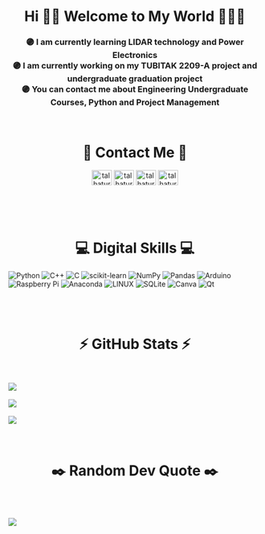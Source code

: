 <h1 align="center">Hi ✌🏻 Welcome to My World 👨🏻‍💻</h1>

<h3 align="center">🟣  I am currently learning LIDAR technology and Power Electronics<br>🟣  I am currently working on my TUBITAK 2209-A project and undergraduate graduation project<br>🟣  You can contact me about Engineering Undergraduate Courses, Python and Project Management</h3><br>


<h1 align="center">💭 Contact Me 💭</h1>
<p align="center">
<a href="https://twitter.com/talhaturacturk" target="blank"><img align="center" src="https://raw.githubusercontent.com/rahuldkjain/github-profile-readme-generator/master/src/images/icons/Social/twitter.svg" alt="talhaturacturk" height="30" width="40" /></a>
<a href="https://linkedin.com/in/talhaturacturk" target="blank"><img align="center" src="https://raw.githubusercontent.com/rahuldkjain/github-profile-readme-generator/master/src/images/icons/Social/linked-in-alt.svg" alt="talhaturacturk" height="30" width="40" /></a>
<a href="https://instagram.com/talhaturac_" target="blank"><img align="center" src="https://raw.githubusercontent.com/rahuldkjain/github-profile-readme-generator/master/src/images/icons/Social/instagram.svg" alt="talhaturac_" height="30" width="40" /></a>
<a href="https://www.youtube.com/c/talhaturacturk" target="blank"><img align="center" src="https://raw.githubusercontent.com/rahuldkjain/github-profile-readme-generator/master/src/images/icons/Social/youtube.svg" alt="talhaturacturk" height="30" width="40" /></a>
</p>

<br><br><br>

<h1 align="center">💻 Digital Skills 💻</h1>

![Python](https://img.shields.io/badge/python-3670A0?style=for-the-badge&logo=python&logoColor=ffdd54) 
![C++](https://img.shields.io/badge/c++-%2300599C.svg?style=for-the-badge&logo=c%2B%2B&logoColor=white) 
![C](https://img.shields.io/badge/c-%2300599C.svg?style=for-the-badge&logo=c&logoColor=white) 
![scikit-learn](https://img.shields.io/badge/scikit--learn-%23F7931E.svg?style=for-the-badge&logo=scikit-learn&logoColor=white) 
![NumPy](https://img.shields.io/badge/numpy-%23013243.svg?style=for-the-badge&logo=numpy&logoColor=white) 
![Pandas](https://img.shields.io/badge/pandas-%23150458.svg?style=for-the-badge&logo=pandas&logoColor=white) 
![Arduino](https://img.shields.io/badge/-Arduino-00979D?style=for-the-badge&logo=Arduino&logoColor=white) 
![Raspberry Pi](https://img.shields.io/badge/-RaspberryPi-C51A4A?style=for-the-badge&logo=Raspberry-Pi) 
![Anaconda](https://img.shields.io/badge/Anaconda-%2344A833.svg?style=for-the-badge&logo=anaconda&logoColor=white) 
![LINUX](https://img.shields.io/badge/Linux-FCC624?style=for-the-badge&logo=linux&logoColor=black) 
![SQLite](https://img.shields.io/badge/sqlite-%2307405e.svg?style=for-the-badge&logo=sqlite&logoColor=white) 
![Canva](https://img.shields.io/badge/Canva-%2300C4CC.svg?style=for-the-badge&logo=Canva&logoColor=white) 
![Qt](https://img.shields.io/badge/Qt-%23217346.svg?style=for-the-badge&logo=Qt&logoColor=white)
<br/>
<br/><br><br>


<h1 align="center">⚡️ GitHub Stats ⚡️</h1><br>

![](https://github-readme-stats.vercel.app/api?username=talhaturac&theme=midnight-purple&hide_border=false&include_all_commits=true&count_private=false)<br/><br>
![](https://github-readme-stats.vercel.app/api/top-langs/?username=talhaturac&theme=midnight-purple&hide_border=false&include_all_commits=true&count_private=false&layout=compact)<br/><br>
[![](https://visitcount.itsvg.in/api?id=talhaturac&icon=0&color=6)](https://visitcount.itsvg.in)<br/><br>
<br>

 <h1 align="center">✒️ Random Dev Quote ✒️</h1><br>
  
![](https://quotes-github-readme.vercel.app/api?type=horizontal&theme=dark)
<br><br>
---
